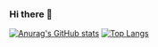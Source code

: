 ### Hi there 👋

[![Anurag's GitHub stats](https://github-readme-stats.vercel.app/api?username=hdinson)](https://github.com/anuraghazra/github-readme-stats)
[![Top Langs](https://github-readme-stats.vercel.app/api/top-langs/?username=anuraghazra)](https://github.com/anuraghazra/github-readme-stats)
